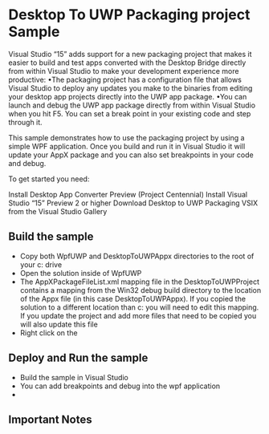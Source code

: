﻿# Desktop To UWP Packaging project Sample

Visual Studio “15” adds support for a new packaging project that makes it easier to build and test apps converted with the Desktop Bridge directly from within Visual Studio to make your development experience more productive:
•The packaging project has a configuration file that allows Visual Studio to deploy any updates you make to the binaries from editing your desktop app projects directly into the UWP app package.
•You can launch and debug the UWP app package directly from within Visual Studio when you hit F5. You can set a break point in your existing code and step through it.

This sample demonstrates how to use the packaging project by using a simple WPF application. Once you build and run it in Visual Studio it will update your AppX package and you can also set breakpoints in your code and debug.

To get started you need:

Install Desktop App Converter Preview (Project Centennial)
Install Visual Studio “15” Preview 2 or higher
Download Desktop to UWP Packaging VSIX from the Visual Studio Gallery



Build the sample
----------------
- Copy both WpfUWP and DesktopToUWPAppx directories to the root of your c: drive
- Open the solution inside of WpfUWP
- The AppXPackageFileList.xml mapping file in the DesktopToUWPProject contains a mapping from the Win32 debug build directory to the location of the Appx file (in this case DesktopToUWPAppx). If you copied the solution to a different location than c: you will need to edit this mapping. If you update the project and add more files that need to be copied you will also update this file
- Right click on the 
 
Deploy and Run the sample
-------------------------

 - Build the sample in Visual Studio
 - You can add breakpoints and debug into the wpf application
 - 
 
Important Notes
---------------


